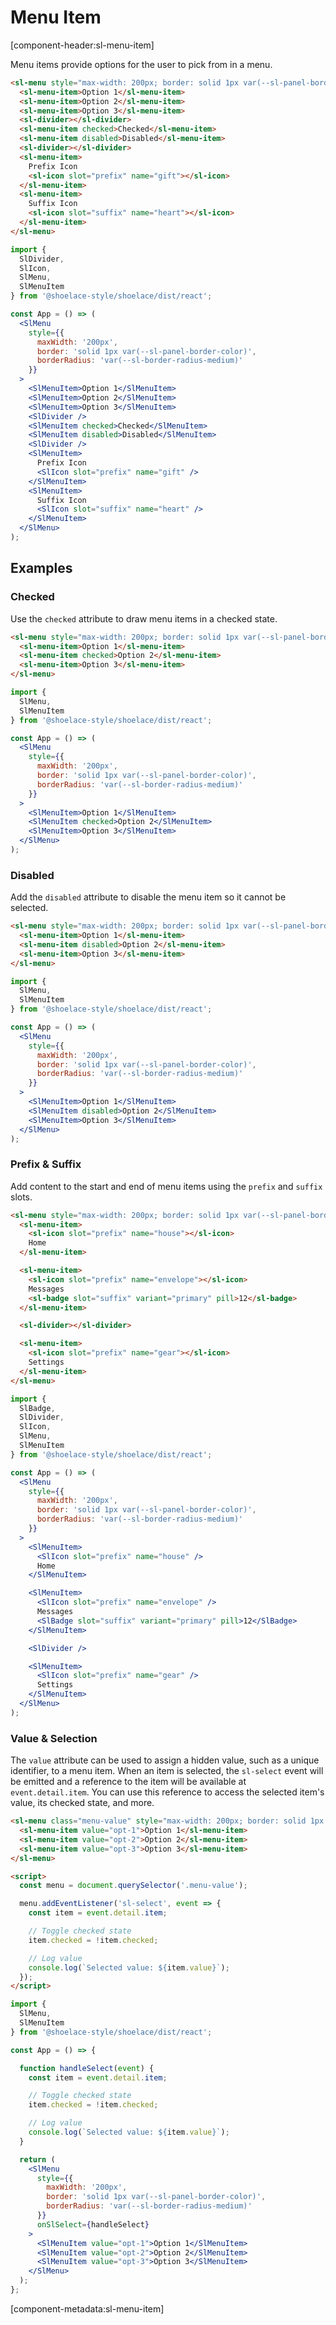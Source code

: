 # Menu Item

[component-header:sl-menu-item]

Menu items provide options for the user to pick from in a menu.

```html preview
<sl-menu style="max-width: 200px; border: solid 1px var(--sl-panel-border-color); background: var(--sl-panel-background-color); border-radius: var(--sl-border-radius-medium);">
  <sl-menu-item>Option 1</sl-menu-item>
  <sl-menu-item>Option 2</sl-menu-item>
  <sl-menu-item>Option 3</sl-menu-item>
  <sl-divider></sl-divider>
  <sl-menu-item checked>Checked</sl-menu-item>
  <sl-menu-item disabled>Disabled</sl-menu-item>
  <sl-divider></sl-divider>
  <sl-menu-item>
    Prefix Icon
    <sl-icon slot="prefix" name="gift"></sl-icon>
  </sl-menu-item>
  <sl-menu-item>
    Suffix Icon
    <sl-icon slot="suffix" name="heart"></sl-icon>
  </sl-menu-item>
</sl-menu>
```

```jsx react
import { 
  SlDivider,
  SlIcon,
  SlMenu,
  SlMenuItem
} from '@shoelace-style/shoelace/dist/react';

const App = () => (
  <SlMenu 
    style={{
      maxWidth: '200px',
      border: 'solid 1px var(--sl-panel-border-color)',
      borderRadius: 'var(--sl-border-radius-medium)'
    }}
  >
    <SlMenuItem>Option 1</SlMenuItem>
    <SlMenuItem>Option 2</SlMenuItem>
    <SlMenuItem>Option 3</SlMenuItem>
    <SlDivider />
    <SlMenuItem checked>Checked</SlMenuItem>
    <SlMenuItem disabled>Disabled</SlMenuItem>
    <SlDivider />
    <SlMenuItem>
      Prefix Icon
      <SlIcon slot="prefix" name="gift" />
    </SlMenuItem>
    <SlMenuItem>
      Suffix Icon
      <SlIcon slot="suffix" name="heart" />
    </SlMenuItem>
  </SlMenu>  
);
```

## Examples

### Checked

Use the `checked` attribute to draw menu items in a checked state.

```html preview
<sl-menu style="max-width: 200px; border: solid 1px var(--sl-panel-border-color); background: var(--sl-panel-background-color); border-radius: var(--sl-border-radius-medium);">
  <sl-menu-item>Option 1</sl-menu-item>
  <sl-menu-item checked>Option 2</sl-menu-item>
  <sl-menu-item>Option 3</sl-menu-item>
</sl-menu>
```

```jsx react
import { 
  SlMenu,
  SlMenuItem
} from '@shoelace-style/shoelace/dist/react';

const App = () => (
  <SlMenu 
    style={{
      maxWidth: '200px',
      border: 'solid 1px var(--sl-panel-border-color)',
      borderRadius: 'var(--sl-border-radius-medium)'
    }}
  >
    <SlMenuItem>Option 1</SlMenuItem>
    <SlMenuItem checked>Option 2</SlMenuItem>
    <SlMenuItem>Option 3</SlMenuItem>
  </SlMenu>  
);
```

### Disabled

Add the `disabled` attribute to disable the menu item so it cannot be selected.

```html preview
<sl-menu style="max-width: 200px; border: solid 1px var(--sl-panel-border-color); background: var(--sl-panel-background-color); border-radius: var(--sl-border-radius-medium);">
  <sl-menu-item>Option 1</sl-menu-item>
  <sl-menu-item disabled>Option 2</sl-menu-item>
  <sl-menu-item>Option 3</sl-menu-item>
</sl-menu>
```

```jsx react
import { 
  SlMenu,
  SlMenuItem
} from '@shoelace-style/shoelace/dist/react';

const App = () => (
  <SlMenu 
    style={{
      maxWidth: '200px',
      border: 'solid 1px var(--sl-panel-border-color)',
      borderRadius: 'var(--sl-border-radius-medium)'
    }}
  >
    <SlMenuItem>Option 1</SlMenuItem>
    <SlMenuItem disabled>Option 2</SlMenuItem>
    <SlMenuItem>Option 3</SlMenuItem>
  </SlMenu>  
);
```

### Prefix & Suffix

Add content to the start and end of menu items using the `prefix` and `suffix` slots.

```html preview
<sl-menu style="max-width: 200px; border: solid 1px var(--sl-panel-border-color); background: var(--sl-panel-background-color); border-radius: var(--sl-border-radius-medium);">
  <sl-menu-item>
    <sl-icon slot="prefix" name="house"></sl-icon>
    Home
  </sl-menu-item>

  <sl-menu-item>
    <sl-icon slot="prefix" name="envelope"></sl-icon>
    Messages
    <sl-badge slot="suffix" variant="primary" pill>12</sl-badge>
  </sl-menu-item>

  <sl-divider></sl-divider>

  <sl-menu-item>
    <sl-icon slot="prefix" name="gear"></sl-icon>
    Settings
  </sl-menu-item>
</sl-menu>
```

```jsx react
import {
  SlBadge,
  SlDivider,
  SlIcon,
  SlMenu,
  SlMenuItem
} from '@shoelace-style/shoelace/dist/react';

const App = () => (
  <SlMenu 
    style={{
      maxWidth: '200px',
      border: 'solid 1px var(--sl-panel-border-color)',
      borderRadius: 'var(--sl-border-radius-medium)'
    }}
  >
    <SlMenuItem>
      <SlIcon slot="prefix" name="house" />
      Home
    </SlMenuItem>

    <SlMenuItem>
      <SlIcon slot="prefix" name="envelope" />
      Messages
      <SlBadge slot="suffix" variant="primary" pill>12</SlBadge>
    </SlMenuItem>

    <SlDivider />

    <SlMenuItem>
      <SlIcon slot="prefix" name="gear" />
      Settings
    </SlMenuItem>
  </SlMenu>  
);
```

### Value & Selection

The `value` attribute can be used to assign a hidden value, such as a unique identifier, to a menu item. When an item is selected, the `sl-select` event will be emitted and a reference to the item will be available at `event.detail.item`. You can use this reference to access the selected item's value, its checked state, and more.

```html preview
<sl-menu class="menu-value" style="max-width: 200px; border: solid 1px var(--sl-panel-border-color); background: var(--sl-panel-background-color); border-radius: var(--sl-border-radius-medium);">
  <sl-menu-item value="opt-1">Option 1</sl-menu-item>
  <sl-menu-item value="opt-2">Option 2</sl-menu-item>
  <sl-menu-item value="opt-3">Option 3</sl-menu-item>
</sl-menu>

<script>
  const menu = document.querySelector('.menu-value');

  menu.addEventListener('sl-select', event => {
    const item = event.detail.item;

    // Toggle checked state
    item.checked = !item.checked;

    // Log value
    console.log(`Selected value: ${item.value}`);
  });
</script>
```

```jsx react
import { 
  SlMenu,
  SlMenuItem
} from '@shoelace-style/shoelace/dist/react';

const App = () => {

  function handleSelect(event) {
    const item = event.detail.item;

    // Toggle checked state
    item.checked = !item.checked;

    // Log value
    console.log(`Selected value: ${item.value}`);
  }

  return (
    <SlMenu 
      style={{
        maxWidth: '200px',
        border: 'solid 1px var(--sl-panel-border-color)',
        borderRadius: 'var(--sl-border-radius-medium)'
      }}
      onSlSelect={handleSelect}
    >
      <SlMenuItem value="opt-1">Option 1</SlMenuItem>
      <SlMenuItem value="opt-2">Option 2</SlMenuItem>
      <SlMenuItem value="opt-3">Option 3</SlMenuItem>
    </SlMenu>
  );
};
```

[component-metadata:sl-menu-item]
